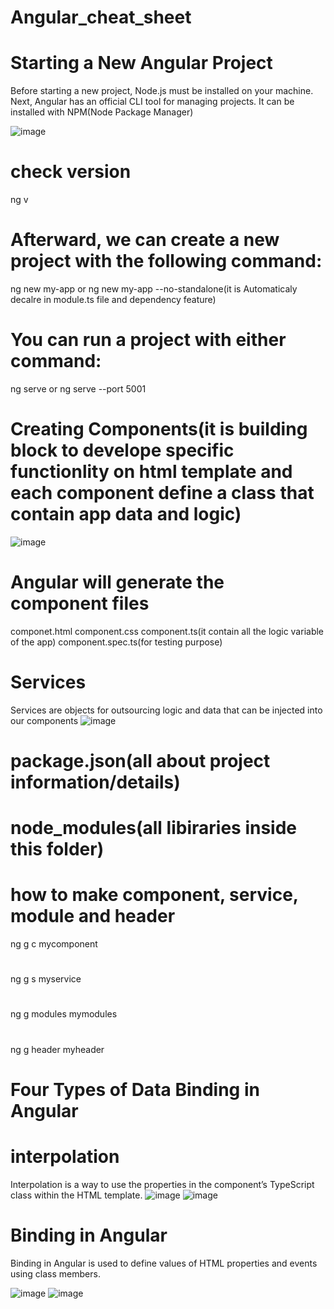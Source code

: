 # Angular_cheat_sheet
# Starting a New Angular Project
Before starting a new project, Node.js must be installed on your machine. Next, Angular has an official CLI tool for managing projects. It can be installed with NPM(Node Package Manager)

![image](https://github.com/user-attachments/assets/bc631011-b7bd-40fd-ac33-79fadeed2462)
# check version
ng v
# Afterward, we can create a new project with the following command:
ng new my-app or ng new my-app --no-standalone(it is Automaticaly decalre in module.ts file and dependency feature)
# You can run a project with either command:
ng serve or ng serve --port 5001
# Creating Components(it is building block to develope specific functionlity on html template and each component define a class that contain app data and logic)
![image](https://github.com/user-attachments/assets/5d7506e1-f77e-48e5-bf76-04eda83ae4ff)
# Angular will generate the component files
componet.html
component.css
component.ts(it contain all the logic variable of the app)
component.spec.ts(for testing purpose)
# Services
Services are objects for outsourcing logic and data that can be injected into our components
![image](https://github.com/user-attachments/assets/b790ca17-f713-4958-9198-cf57f3ffdd25)
# package.json(all about project information/details)
# node_modules(all libiraries inside this folder)
# how to make component, service, module and header
ng g c mycomponent
#
ng g s myservice
#
ng g modules mymodules
#
ng g header myheader
# Four Types of Data Binding in Angular 

# interpolation
Interpolation is a way to use the properties in the component’s TypeScript class within the HTML template.
![image](https://github.com/user-attachments/assets/d16113c3-a8fd-49e4-b895-8be2d47a553a)
![image](https://github.com/user-attachments/assets/335fd64d-6edd-43ce-b799-f8f43604c9a5)
# Binding in Angular
Binding in Angular is used to define values of HTML properties and events using class members.  



![image](https://github.com/user-attachments/assets/c733a55f-9835-4429-ab6f-da8e9e1e88a2)
![image](https://github.com/user-attachments/assets/ece703b6-5a84-43f8-8b13-57d249fbc42b)



